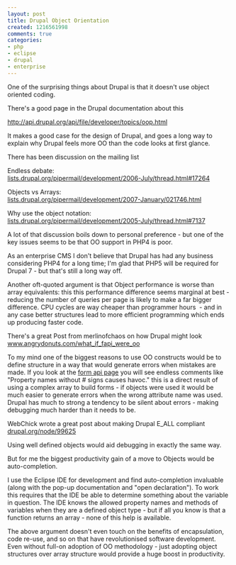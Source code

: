 ```yaml
---
layout: post
title: Drupal Object Orientation
created: 1216561998
comments: true
categories:
- php
- eclipse
- drupal
- enterprise
---
```

<p>
One of the surprising things about Drupal is that it doesn't use object oriented coding.
</p>
<p>
There's a good page in the Drupal documentation about this
</p>
<p>
<a href="http://api.drupal.org/api/file/developer/topics/oop.html">http://api.drupal.org/api/file/developer/topics/oop.html</a>
</p>
<p>
It makes a good case for the design of Drupal, and goes a long way to explain why Drupal feels more OO than the code looks at first glance.
</p>
<p>
There has been discussion on the mailing list
</p>
<p>
Endless debate:<br />
<a href="http://lists.drupal.org/pipermail/development/2006-July/thread.html#17264">lists.drupal.org/pipermail/development/2006-July/thread.html#17264</a>
</p>
<p>
Objects vs Arrays:<br />
<a href="http://lists.drupal.org/pipermail/development/2007-January/021746.html">lists.drupal.org/pipermail/development/2007-January/021746.html</a>
</p>
<p>
Why use the object notation:<br />
<a href="http://lists.drupal.org/pipermail/development/2005-July/thread.html#7137"> lists.drupal.org/pipermail/development/2005-July/thread.html#7137</a>
</p>
<p>
A lot of that discussion boils down to personal preference - but one of the key issues seems to be that OO support in PHP4 is poor. 
</p>
<p>
As an enterprise CMS I don't believe that Drupal has had any business considering PHP4 for a long time; I'm glad that PHP5 will be required for Drupal 7 - but that's still a long way off.
</p>
<p>
Another oft-quoted argument is that Object performance is worse than array equivalents: this this performance difference seems marginal at best - reducing the number of queries per page is likely to make a far bigger difference. CPU cycles are way cheaper than programmer hours  - and in any case better structures lead to more efficient programming which ends up producing faster code. 
</p>
<p>
There's a great Post from merlinofchaos on how Drupal might look<br />
<a href="http://www.angrydonuts.com/what_if_fapi_were_oo">www.angrydonuts.com/what_if_fapi_were_oo</a>
</p>
<p>
To my mind one of the biggest reasons to use OO constructs would be to define structure in a way that would generate errors when mistakes are made. If you look at the <a href="http://api.drupal.org/api/file/developer/topics/forms_api_reference.html/5">form api page</a> you will see endless comments like &quot;Property names without # signs causes havoc.&quot; this is a direct result of using a complex array to build forms - if objects were used it would be much easier to generate errors when the wrong attribute name was used. Drupal has much to strong a tendency to be silent about errors - making debugging much harder than it needs to be.
</p>
<p>
WebChick wrote a great post about making Drupal E_ALL compliant<br />
<a href="http://drupal.org/node/99625">drupal.org/node/99625</a>
</p>
<p>
Using well defined objects would aid debugging in exactly the same way.
</p>
<p>
But for me the biggest productivity gain of a move to Objects would be auto-completion.
</p>
<p>
I use the Eclipse IDE for development and find auto-completion invaluable (along with the pop-up documentation and &quot;open declaration&quot;). To work this requires that the IDE be able to determine something about the variable in question. The IDE knows the allowed property names and methods of variables when they are a defined object type - but if all you know is that a function returns an array - none of this help is available.
</p>
<p>
The above argument doesn't even touch on the benefits of encapsulation, code re-use, and so on that have revolutionised software development. Even without full-on adoption of OO methodology - just adopting object structures over array structure would provide a huge boost in productivity. 
</p>
